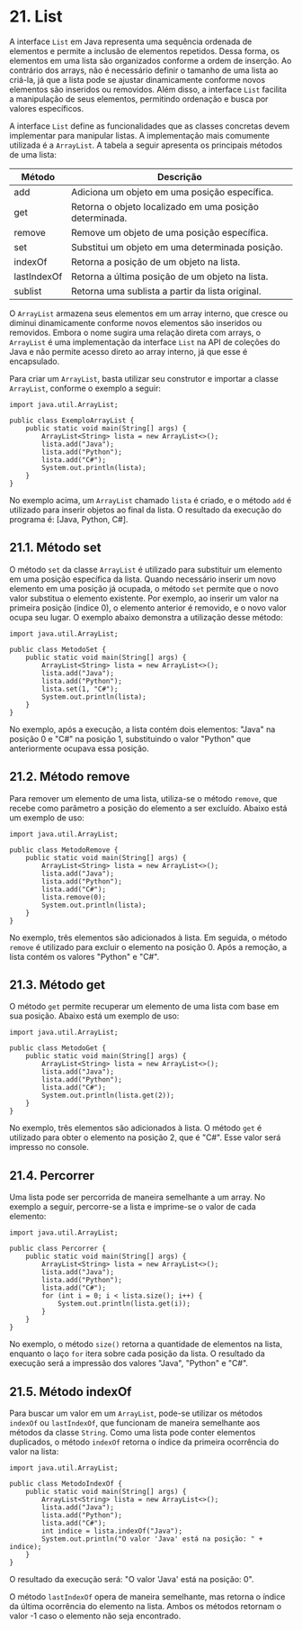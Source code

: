 # 21. List

A interface `List` em Java representa uma sequência ordenada de elementos e permite a inclusão de elementos repetidos. Dessa forma, os elementos em uma lista são organizados conforme a ordem de inserção. Ao contrário dos arrays, não é necessário definir o tamanho de uma lista ao criá-la, já que a lista pode se ajustar dinamicamente conforme novos elementos são inseridos ou removidos. Além disso, a interface `List` facilita a manipulação de seus elementos, permitindo ordenação e busca por valores específicos.

A interface `List` define as funcionalidades que as classes concretas devem implementar para manipular listas. A implementação mais comumente utilizada é a `ArrayList`. A tabela a seguir apresenta os principais métodos de uma lista:

| Método      | Descrição                                               |
| ----------- | ------------------------------------------------------- |
| add         | Adiciona um objeto em uma posição específica.           |
| get         | Retorna o objeto localizado em uma posição determinada. |
| remove      | Remove um objeto de uma posição específica.             |
| set         | Substitui um objeto em uma determinada posição.         |
| indexOf     | Retorna a posição de um objeto na lista.                |
| lastIndexOf | Retorna a última posição de um objeto na lista.         |
| sublist     | Retorna uma sublista a partir da lista original.        |

O `ArrayList` armazena seus elementos em um array interno, que cresce ou diminui dinamicamente conforme novos elementos são inseridos ou removidos. Embora o nome sugira uma relação direta com arrays, o `ArrayList` é uma implementação da interface `List` na API de coleções do Java e não permite acesso direto ao array interno, já que esse é encapsulado.

Para criar um `ArrayList`, basta utilizar seu construtor e importar a classe `ArrayList`, conforme o exemplo a seguir:

```
import java.util.ArrayList;

public class ExemploArrayList {
    public static void main(String[] args) {
        ArrayList<String> lista = new ArrayList<>();
        lista.add("Java");
        lista.add("Python");
        lista.add("C#");
        System.out.println(lista);
    }
}
```

No exemplo acima, um `ArrayList` chamado `lista` é criado, e o método `add` é utilizado para inserir objetos ao final da lista. O resultado da execução do programa é: [Java, Python, C#].

## 21.1. Método set

O método `set` da classe `ArrayList` é utilizado para substituir um elemento em uma posição específica da lista. Quando necessário inserir um novo elemento em uma posição já ocupada, o método `set` permite que o novo valor substitua o elemento existente. Por exemplo, ao inserir um valor na primeira posição (índice 0), o elemento anterior é removido, e o novo valor ocupa seu lugar. O exemplo abaixo demonstra a utilização desse método:

```
import java.util.ArrayList;

public class MetodoSet {
    public static void main(String[] args) {
        ArrayList<String> lista = new ArrayList<>();
        lista.add("Java");
        lista.add("Python");
        lista.set(1, "C#");
        System.out.println(lista);
    }
}
```

No exemplo, após a execução, a lista contém dois elementos: "Java" na posição 0 e "C#" na posição 1, substituindo o valor "Python" que anteriormente ocupava essa posição.

## 21.2. Método remove

Para remover um elemento de uma lista, utiliza-se o método `remove`, que recebe como parâmetro a posição do elemento a ser excluído. Abaixo está um exemplo de uso:

```
import java.util.ArrayList;

public class MetodoRemove {
    public static void main(String[] args) {
        ArrayList<String> lista = new ArrayList<>();
        lista.add("Java");
        lista.add("Python");
        lista.add("C#");
        lista.remove(0);
        System.out.println(lista);
    }
}
```

No exemplo, três elementos são adicionados à lista. Em seguida, o método `remove` é utilizado para excluir o elemento na posição 0. Após a remoção, a lista contém os valores "Python" e "C#".

## 21.3. Método get

O método `get` permite recuperar um elemento de uma lista com base em sua posição. Abaixo está um exemplo de uso:

```
import java.util.ArrayList;

public class MetodoGet {
    public static void main(String[] args) {
        ArrayList<String> lista = new ArrayList<>();
        lista.add("Java");
        lista.add("Python");
        lista.add("C#");
        System.out.println(lista.get(2));
    }
}
```

No exemplo, três elementos são adicionados à lista. O método `get` é utilizado para obter o elemento na posição 2, que é "C#". Esse valor será impresso no console.

## 21.4. Percorrer

Uma lista pode ser percorrida de maneira semelhante a um array. No exemplo a seguir, percorre-se a lista e imprime-se o valor de cada elemento:

```
import java.util.ArrayList;

public class Percorrer {
    public static void main(String[] args) {
        ArrayList<String> lista = new ArrayList<>();
        lista.add("Java");
        lista.add("Python");
        lista.add("C#");
        for (int i = 0; i < lista.size(); i++) {
            System.out.println(lista.get(i));
        }
    }
}
```

No exemplo, o método `size()` retorna a quantidade de elementos na lista, enquanto o laço `for` itera sobre cada posição da lista. O resultado da execução será a impressão dos valores "Java", "Python" e "C#".

## 21.5. Método indexOf

Para buscar um valor em um `ArrayList`, pode-se utilizar os métodos `indexOf` ou `lastIndexOf`, que funcionam de maneira semelhante aos métodos da classe `String`. Como uma lista pode conter elementos duplicados, o método `indexOf` retorna o índice da primeira ocorrência do valor na lista:

```
import java.util.ArrayList;

public class MetodoIndexOf {
    public static void main(String[] args) {
        ArrayList<String> lista = new ArrayList<>();
        lista.add("Java");
        lista.add("Python");
        lista.add("C#");
        int indice = lista.indexOf("Java");
        System.out.println("O valor 'Java' está na posição: " + indice);
    }
}
```

O resultado da execução será: "O valor 'Java' está na posição: 0".

O método `lastIndexOf` opera de maneira semelhante, mas retorna o índice da última ocorrência do elemento na lista. Ambos os métodos retornam o valor -1 caso o elemento não seja encontrado.